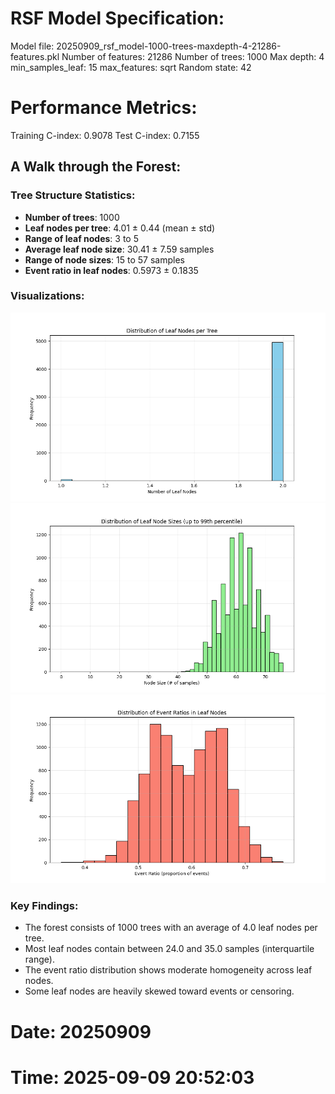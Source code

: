 # RSF Model Specification:
Model file: 20250909_rsf_model-1000-trees-maxdepth-4-21286-features.pkl
Number of features: 21286
Number of trees: 1000
Max depth: 4
min_samples_leaf: 15
max_features: sqrt
Random state: 42

# Performance Metrics:
Training C-index: 0.9078
Test C-index: 0.7155

## A Walk through the Forest:

### Tree Structure Statistics:
- **Number of trees**: 1000
- **Leaf nodes per tree**: 4.01 ± 0.44 (mean ± std)
- **Range of leaf nodes**: 3 to 5
- **Average leaf node size**: 30.41 ± 7.59 samples
- **Range of node sizes**: 15 to 57 samples
- **Event ratio in leaf nodes**: 0.5973 ± 0.1835

### Visualizations:
![Distribution of Leaf Nodes per Tree](20250909_leaf_nodes_distribution.png)
![Distribution of Leaf Node Sizes](20250909_node_sizes_distribution.png)
![Distribution of Event Ratios in Leaf Nodes](20250909_event_ratios_distribution.png)

### Key Findings:
- The forest consists of 1000 trees with an average of 4.0 leaf nodes per tree.
- Most leaf nodes contain between 24.0 and 35.0 samples (interquartile range).
- The event ratio distribution shows moderate homogeneity across leaf nodes.
- Some leaf nodes are heavily skewed toward events or censoring.
    
# Date: 20250909
# Time: 2025-09-09 20:52:03
